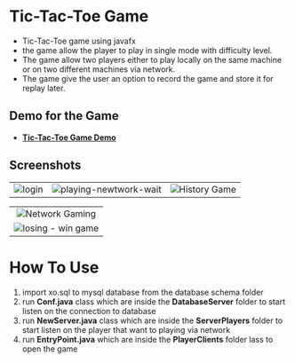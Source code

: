 # Tic-Tac-Toe Game

- Tic-Tac-Toe game using javafx
- the game allow the player to play in single mode with difficulty level.
- The game allow two players either to play locally on the same machine or on two different machines via network.
- The game give the user an option to record the game and store it for replay later.

## Demo for the Game
* <a href="https://drive.google.com/open?id=1sw6tQphnKwmH70oIAv28pldytaXwHPnG" target="_blank">**Tic-Tac-Toe Game Demo**</a> 


## Screenshots

|   |   |  |
| :---: |:---:| :---:|
|![login](https://user-images.githubusercontent.com/18370055/80657932-2be60600-8a85-11ea-80e5-d15a99ce33b1.PNG)  |  ![playing-newtwork-wait](https://user-images.githubusercontent.com/18370055/80657975-3accb880-8a85-11ea-8374-967006b7baed.PNG) |  ![History Game](https://user-images.githubusercontent.com/18370055/94877108-eb3a5080-0459-11eb-8d84-d7fce1ffda42.PNG) | 

|   |   
| :---: |
| ![Network Gaming](https://user-images.githubusercontent.com/18370055/80657958-36080480-8a85-11ea-9766-5dac0350a287.PNG) | 
| ![losing - win game](https://user-images.githubusercontent.com/18370055/80658182-be86a500-8a85-11ea-99a5-8fb110d9c1e7.PNG) | 

# How To Use 
1. import xo.sql to mysql database from the  database schema folder
2. run **Conf.java** class which are inside the **DatabaseServer** folder to start listen on the connection to database
3. run **NewServer.java** class which are inside the **ServerPlayers** folder to start listen on the player that want to playing via network
4. run **EntryPoint.java** which are inside the **PlayerClients** folder lass to open the game  
